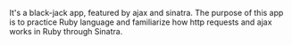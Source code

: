 It's a black-jack app, featured by ajax and sinatra.
The purpose of this app is to practice Ruby language and familiarize how http requests and ajax works in Ruby through Sinatra.
